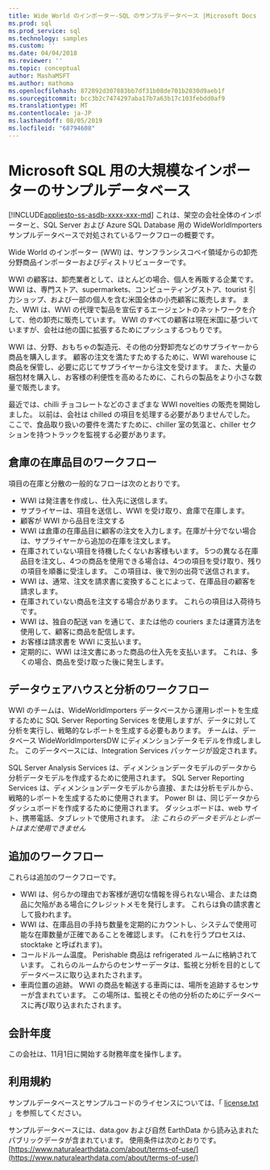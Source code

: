 ```yaml
---
title: Wide World のインポーター-SQL のサンプルデータベース |Microsoft Docs
ms.prod: sql
ms.prod_service: sql
ms.technology: samples
ms.custom: ''
ms.date: 04/04/2018
ms.reviewer: ''
ms.topic: conceptual
author: MashaMSFT
ms.author: mathoma
ms.openlocfilehash: 872892d307883bb7df31b08de701b2030d9aeb1f
ms.sourcegitcommit: bcc3b2c7474297aba17b7a63b17c103febdd0af9
ms.translationtype: MT
ms.contentlocale: ja-JP
ms.lasthandoff: 08/05/2019
ms.locfileid: "68794608"
---
```

# <a name="wide-world-importers-sample-databases-for-microsoft-sql"></a>Microsoft SQL 用の大規模なインポーターのサンプルデータベース
[!INCLUDE[appliesto-ss-asdb-xxxx-xxx-md](../includes/appliesto-ss-asdb-xxxx-xxx-md.md)]
これは、架空の会社全体のインポーターと、SQL Server および Azure SQL Database 用の WideWorldImporters サンプルデータベースで対処されているワークフローの概要です。  

Wide World のインポーター (WWI) は、サンフランシスコベイ領域からの卸売分野商品インポーターおよびディストリビューターです。

WWI の顧客は、卸売業者として、ほとんどの場合、個人を再販する企業です。 WWI は、専門ストア、supermarkets、コンピューティングストア、tourist 引力ショップ、および一部の個人を含む米国全体の小売顧客に販売します。 また、WWI は、WWI の代理で製品を宣伝するエージェントのネットワークを介して、他の卸売に販売しています。 WWI のすべての顧客は現在米国に基づいていますが、会社は他の国に拡張するためにプッシュするつもりです。

WWI は、分野、おもちゃの製造元、その他の分野卸売などのサプライヤーから商品を購入します。 顧客の注文を満たすためするために、WWI warehouse に商品を保管し、必要に応じてサプライヤーから注文を受けます。 また、大量の梱包材を購入し、お客様の利便性を高めるために、これらの製品をより小さな数量で販売します。

最近では、chilli チョコレートなどのさまざまな WWI novelties の販売を開始しました。  以前は、会社は chilled の項目を処理する必要がありませんでした。 ここで、食品取り扱いの要件を満たすために、chiller 室の気温と、chiller セクションを持つトラックを監視する必要があります。

## <a name="workflow-for-warehouse-stock-items"></a>倉庫の在庫品目のワークフロー

項目の在庫と分散の一般的なフローは次のとおりです。
- WWI は発注書を作成し、仕入先に送信します。
- サプライヤーは、項目を送信し、WWI を受け取り、倉庫で在庫します。
- 顧客が WWI から品目を注文する
- WWI は倉庫の在庫品目に顧客の注文を入力します。在庫が十分でない場合は、サプライヤーから追加の在庫を注文します。
- 在庫されていない項目を待機したくないお客様もいます。 5つの異なる在庫品目を注文し、4つの商品を使用できる場合は、4つの項目を受け取り、残りの項目を順番に受注します。 この項目は、後で別の出荷で送信されます。
- WWI は、通常、注文を請求書に変換することによって、在庫品目の顧客を請求します。
- 在庫されていない商品を注文する場合があります。 これらの項目は入荷待ちです。
- WWI は、独自の配送 van を通じて、または他の couriers または運賃方法を使用して、顧客に商品を配信します。
- お客様は請求書を WWI に支払います。
- 定期的に、WWI は注文書にあった商品の仕入先を支払います。 これは、多くの場合、商品を受け取った後に発生します。

## <a name="data-warehouse-and-analysis-workflow"></a>データウェアハウスと分析のワークフロー

WWI のチームは、WideWorldImporters データベースから運用レポートを生成するために SQL Server Reporting Services を使用しますが、データに対して分析を実行し、戦略的なレポートを生成する必要もあります。 チームは、データベース WideWorldImportersDW にディメンションデータモデルを作成しました。 このデータベースには、Integration Services パッケージが設定されます。

SQL Server Analysis Services は、ディメンションデータモデルのデータから分析データモデルを作成するために使用されます。 SQL Server Reporting Services は、ディメンションデータモデルから直接、または分析モデルから、戦略的レポートを生成するために使用されます。 Power BI は、同じデータからダッシュボードを作成するために使用されます。 ダッシュボードは、web サイト、携帯電話、タブレットで使用されます。 *注: これらのデータモデルとレポートはまだ使用できません*

## <a name="additional-workflows"></a>追加のワークフロー

これらは追加のワークフローです。
- WWI は、何らかの理由でお客様が適切な情報を得られない場合、または商品に欠陥がある場合にクレジットメモを発行します。 これらは負の請求書として扱われます。
- WWI は、在庫品目の手持ち数量を定期的にカウントし、システムで使用可能な在庫数量が正確であることを確認します。 (これを行うプロセスは、stocktake と呼ばれます)。
- コールドルーム温度。 Perishable 商品は refrigerated ルームに格納されています。 これらのルームからのセンサーデータは、監視と分析を目的としてデータベースに取り込まれたされます。
- 車両位置の追跡。 WWI の商品を輸送する車両には、場所を追跡するセンサーが含まれています。 この場所は、監視とその他の分析のためにデータベースに再び取り込まれたされます。

## <a name="fiscal-year"></a>会計年度

この会社は、11月1日に開始する財務年度を操作します。

## <a name="terms-of-use"></a>利用規約

サンプルデータベースとサンプルコードのライセンスについては、「 [license.txt](https://github.com/Microsoft/sql-server-samples/blob/master/license.txt) 」を参照してください。

サンプルデータベースには、data.gov および自然 EarthData から読み込まれたパブリックデータが含まれています。 使用条件は次のとおりです。[https://www.naturalearthdata.com/about/terms-of-use/](https://www.naturalearthdata.com/about/terms-of-use/)

